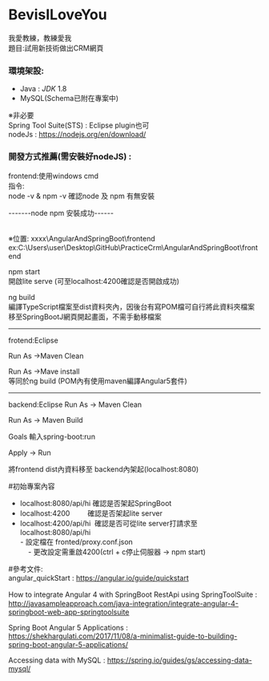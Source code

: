 # BevisILoveYou
我愛教練，教練愛我<br>
題目:試用新技術做出CRM網頁

### 環境架設:<br>
  - Java : *JDK* 1.8
  - MySQL(Schema已附在專案中)

※非必要<br>
Spring Tool Suite(STS) : Eclipse plugin也可<br>
nodeJs : https://nodejs.org/en/download/<br>

### 開發方式推薦(需安裝好nodeJS) : <br>

frontend:使用windows cmd<br>
指令:<br>
node -v & npm -v 確認node 及 npm 有無安裝<br>

-------node npm 安裝成功------<br><br>

※位置: xxxx\AngularAndSpringBoot\frontend<br>
ex:C:\Users\user\Desktop\GitHub\PracticeCrm\AngularAndSpringBoot\frontend

npm start <br>
開啟lite serve (可至localhost:4200確認是否開啟成功)<br>

ng build <br>
編譯TypeScript檔案至dist資料夾內，因後台有寫POM檔可自行將此資料夾檔案移至SpringBootJ網頁開起畫面，不需手動移檔案<br>

------------------------------

frotend:Eclipse <br>

Run As ->Maven Clean

Run As ->Mave install<br>
等同於ng build (POM內有使用maven編譯Angular5套件)

-------------------------------

backend:Eclipse
Run As -> Maven Clean<br>

Run As -> Maven Build<br>

Goals 輸入spring-boot:run<br> 

Apply -> Run<br>

將frontend dist內資料移至 backend內架起(localhost:8080)


#初始專案內容
 - localhost:8080/api/hi  確認是否架起SpringBoot
 - localhost:4200         確認是否架起lite server
 - localhost:4200/api/hi  確認是否可從lite server打請求至localhost:8080/api/hi <br>
       - 設定檔在 fronted/proxy.conf.json <br>
     - 更改設定需重啟4200(ctrl + c停止伺服器 -> npm start)




#參考文件:<br />
angular_quickStart : https://angular.io/guide/quickstart

How to integrate Angular 4 with SpringBoot RestApi using SpringToolSuite :　http://javasampleapproach.com/java-integration/integrate-angular-4-springboot-web-app-springtoolsuite

Spring Boot Angular 5 Applications : https://shekhargulati.com/2017/11/08/a-minimalist-guide-to-building-spring-boot-angular-5-applications/

Accessing data with MySQL : https://spring.io/guides/gs/accessing-data-mysql/
